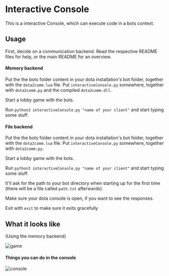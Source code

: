 # Interactive Console
This is a interactive Console, which can execute code in a bots context.

## Usage

First, decide on a communication backend. Read the respective README files for help, or the main README for an overview.

#### Memory backend

Put the the bots folder content in your dota installation's bot folder, together with the `dota2comm.lua` file.
Put `interactiveConsole.py` somewhere, together with `dota2comm.py` and the compiled `dota2comm.dll`.

Start a lobby game with the bots.

Run `python3 interactiveConsole.py "name of your client"` and start typing some stuff.

#### File backend

Put the the bots folder content in your dota installation's bot folder, together with the `dota2comm.lua` file.
Put `interactiveConsole.py` somewhere, together with `dota2comm.py`.

Start a lobby game with the bots.

Run `python3 interactiveConsole.py "name of your client"` and start typing some stuff.

It'll ask for the path to your bot directory when starting up for the first time (there will be a file called `path.txt` afterwards).

Make sure your dota console is open, if you want to see the responses.

Exit with `exit` to make sure it exits gracefully

## What it looks like

(Using the memory backend)

![game](../../images/dota2_comm_multi_bots.png)

#### Things you can do in the console

![console](../../images/console.png)
